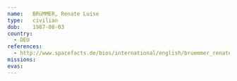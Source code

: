 ```yaml
---
name:	BRüMMER, Renate Luise
type:	civilian
dob:	1987-08-03
country:
  - DEU
references:
  - http://www.spacefacts.de/bios/international/english/bruemmer_renate.htm
missions:
evas:
---
```

